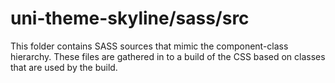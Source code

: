 # uni-theme-skyline/sass/src

This folder contains SASS sources that mimic the component-class hierarchy. These files
are gathered in to a build of the CSS based on classes that are used by the build.
